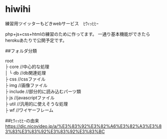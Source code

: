 # hiwihi
練習用ツイッターもどきwebサービス　ﾋｳｨｯﾋﾋｰ

php+js+css+htmlの練習のために作ってます。
一通り基本機能ができたらherokuあたりで公開予定です。

##フォルダ分類

root  
├ core  //中心的な処理  
│ └ db   //db関連処理  
├ css //cssファイル  
├ img //画像ファイル  
├ include //部分的に読み込むパーツ類  
├ js //javascriptファイル     
├ util //汎用的に使えそうな処理   
├ wf //ワイヤーフレーム   

  

##ﾋｳｨｯﾋﾋｰの由来　
https://dic.nicovideo.jp/a/%E3%83%92%E3%82%A6%E3%82%A3%E3%83%83%E3%83%92%E3%83%92%E3%83%BC